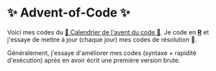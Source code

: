 # ✨ Advent-of-Code ✨

Voici mes codes du [🎄 Calendrier de l'avent du code 🎄](https://adventofcode.com/).
Je code en [**R**](https://fr.wikipedia.org/wiki/R_(langage)) et j'essaye de mettre à jour (chaque jour) mes codes de résolution 🎁.

Généralement, j'essaye d'améliorer mes codes (syntaxe + rapidité d'exécution) après en avoir écrit une première version brute.
